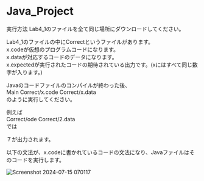 # Java_Project
実行方法
Lab4_1のファイルを全て同じ場所にダウンロードしてください。  

Lab4_1のファイルの中にCorrectというファイルがあります。  
 x.codeが仮想のプログラムコードになります。  
 x.dataが対応するコードのデータになります。  
 x.expectedが実行されたコードの期待されている出力です。(xにはすべて同じ数字が入ります。)  
 
Javaのコードファイルのコンパイルが終わった後、  
 Main Correct/x.code Correct/x.data  
のように実行してください。  

例えば  
 Correct/ode Correct/2.data  
では  



７が出力されます。  

以下の文法が、x.codeに書かれているコードの文法になり、Javaファイルはそのコードを実行します。  

![Screenshot 2024-07-15 070117](https://github.com/user-attachments/assets/ac5dfdce-5209-4ceb-9077-76531963c1ed)
